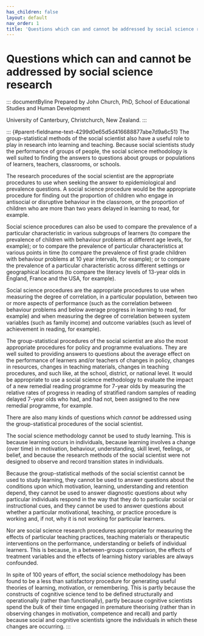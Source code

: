 ```yaml
---
has_children: false
layout: default
nav_order: 1
title: 'Questions which can and cannot be addressed by social science research '
---
```

# Questions which can and cannot be addressed by social science research 


::: documentByline
Prepared by John Church, PhD, School of Educational Studies and Human
Development

University of Canterbury, Christchurch, New Zealand.
:::

::: {#parent-fieldname-text-4299d0e65d5d416688877abe7d9a6c51}
The group-statistical methods of the social scientist also have a useful
role to play in research into learning and teaching. Because social
scientists study the performance of groups of people, the social science
methodology is well suited to finding the answers to questions about
groups or populations of learners, teachers, classrooms, or schools.

The research procedures of the social scientist are the appropriate
procedures to use when seeking the answer to epidemiological and
prevalence questions. A social science procedure would be the
appropriate procedure for finding out the proportion of children who
engage in antisocial or disruptive behaviour in the classroom, or the
proportion of children who are more than two years delayed in learning
to read, for example.

Social science procedures can also be used to compare the prevalence of
a particular characteristic in various subgroups of learners (to compare
the prevalence of children with behaviour problems at different age
levels, for example); or to compare the prevalence of particular
characteristics at various points in time (to compare the prevalence of
first grade children with behaviour problems at 10 year intervals, for
example); or to compare the prevalence of a particular characteristic
across different settings or geographical locations (to compare the
literacy levels of 13-year olds in England, France and the USA, for
example).

Social science procedures are the appropriate procedures to use when
measuring the degree of correlation, in a particular population, between
two or more aspects of performance (such as the correlation between
behaviour problems and below average progress in learning to read, for
example) and when measuring the degree of correlation between system
variables (such as family income) and outcome variables (such as level
of achievement in reading, for example).

The group-statistical procedures of the social scientist are also the
most appropriate procedures for policy and programme evaluations. They
are well suited to providing answers to questions about the average
effect on the performance of learners and/or teachers of changes in
policy, changes in resources, changes in teaching materials, changes in
teaching procedures, and such like, at the school, district, or national
level. It would be appropriate to use a social science methodology to
evaluate the impact of a new remedial reading programme for 7-year olds
by measuring the relative rates of progress in reading of stratified
random samples of reading delayed 7-year olds who had, and had not, been
assigned to the new remedial programme, for example.

There are also many kinds of questions which *cannot* be addressed using
the group-statistical procedures of the social scientist.

The social science methodology cannot be used to study learning. This is
because learning occurs in individuals, because learning involves a
change (over time) in motivation, behaviour, understanding, skill level,
feelings, or belief, and because the research methods of the social
scientist were not designed to observe and record transition states in
individuals.

Because the group-statistical methods of the social scientist cannot be
used to study learning, they cannot be used to answer questions about
the conditions upon which motivation, learning, understanding and
retention depend, they cannot be used to answer diagnostic questions
about why particular individuals respond in the way that they do to
particular social or instructional cues, and they cannot be used to
answer questions about whether a particular motivational, teaching, or
practice procedure is working and, if not, why it is not working for
particular learners.

Nor are social science research procedures appropriate for measuring the
effects of particular teaching practices, teaching materials or
therapeutic interventions on the performance, understanding or beliefs
of individual learners. This is because, in a between-groups comparison,
the effects of treatment variables and the effects of learning history
variables are always confounded.

In spite of 100 years of effort, the social science methodology has been
found to be a less than satisfactory procedure for generating useful
theories of learning, motivation, or remembering. This is partly because
the constructs of cognitive science tend to be defined structurally and
operationally (rather than functionally), partly because cognitive
scientists spend the bulk of their time engaged in premature theorising
(rather than in observing changes in motivation, competence and recall)
and partly because social and cognitive scientists ignore the
individuals in which these changes are occurring.
:::
